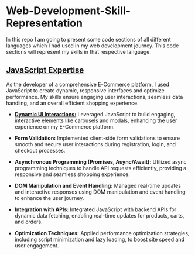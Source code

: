 # Web-Development-Skill-Representation
In this repo I am going to present some code sections of all different languages which I had used in my web development journey. This code sections will represent my skills in that respective language. 

## [JavaScript Expertise](Javascript/)
As the developer of a comprehensive E-Commerce platform, I used JavaScript to create dynamic, responsive interfaces and optimize performance. My skills ensure engaging user interactions, seamless data handling, and an overall efficient shopping experience.

- [**Dynamic UI Interactions:**](Javascript/Dynamic%20UI%20Interactions/) Leveraged JavaScript to build engaging, interactive elements like carousels and modals, enhancing the user experience on my E-Commerce platform.

- **Form Validation:** Implemented client-side form validations to ensure smooth and secure user interactions during registration, login, and checkout processes.

- **Asynchronous Programming (Promises, Async/Await):** Utilized async programming techniques to handle API requests efficiently, providing a responsive and seamless shopping experience.

- **DOM Manipulation and Event Handling:** Managed real-time updates and interactive responses using DOM manipulation and event handling to enhance the user journey.

- **Integration with APIs:** Integrated JavaScript with backend APIs for dynamic data fetching, enabling real-time updates for products, carts, and orders.

- **Optimization Techniques:** Applied performance optimization strategies, including script minimization and lazy loading, to boost site speed and user engagement.
